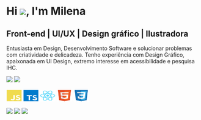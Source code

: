### <h1 align="left">Hi <img src="https://raw.githubusercontent.com/kaueMarques/kaueMarques/master/hi.gif" width="30px">, I'm Milena</h1>
##  Front-end | UI/UX | Design gráfico | Ilustradora
Entusiasta em Design, Desenvolvimento Software e solucionar problemas com criatividade e delicadeza. Tenho experiência com Design Gráfico, apaixonada em UI Design, extremo interesse em acessibilidade e pesquisa IHC.
<div align="left">
<img height="140em" src="https://github-readme-stats.vercel.app/api?username=freiremilena&show_icons=true&theme=dracula&include_all_commits=true&count_private=true"/>
  <img height="140em" src="https://github-readme-stats.vercel.app/api/top-langs/?username=freiremilena&layout=compact&langs_count=7&theme=dracula"/>
</div>
<div style="display: inline_block"><br>
  <img align="center" alt="Mi-Js" height="30" width="40" src="https://raw.githubusercontent.com/devicons/devicon/master/icons/javascript/javascript-plain.svg">
  <img align="center" alt="Mi-Ts" height="30" width="40" src="https://raw.githubusercontent.com/devicons/devicon/master/icons/typescript/typescript-plain.svg">
  <img align="center" alt="Mi-React" height="30" width="40" src="https://raw.githubusercontent.com/devicons/devicon/master/icons/react/react-original.svg">
  <img align="center" alt="Mi-HTML" height="30" width="40" src="https://raw.githubusercontent.com/devicons/devicon/master/icons/html5/html5-original.svg">
  <img align="center" alt="Mi-CSS" height="30" width="40" src="https://raw.githubusercontent.com/devicons/devicon/master/icons/css3/css3-original.svg">
<div> 
 <br/>
 <a href="https://www.behance.net/milenafreire" target="_blank"><img src="https://img.shields.io/badge/Behance-%23333?style=for-the-badge&logo=behance&logoColor=white" target="_blank"></a> 
  <a href = "mailto:fcamilenafr@gmail.com"><img src="https://img.shields.io/badge/-Gmail-FF0000?style=for-the-badge&logo=gmail&logoColor=white" target="_blank"></a>
  <a href="https://www.linkedin.com/in/milena-freire/" target="_blank"><img src="https://img.shields.io/badge/-LinkedIn-%230077B5?style=for-the-badge&logo=linkedin&logoColor=white" target="_blank"></a> 
</div>

<!--
**freiremilena/freiremilena** is a ✨ _special_ ✨ repository because its `README.md` (this file) appears on your GitHub profile.

Here are some ideas to get you started:

- 🔭 I’m currently working on ...
- 🌱 I’m currently learning ...
- 👯 I’m looking to collaborate on ...
- 🤔 I’m looking for help with ...
- 💬 Ask me about ...
- 📫 How to reach me: ...
- 😄 Pronouns: ...
- ⚡ Fun fact: ...
-->
